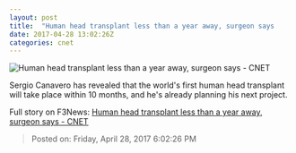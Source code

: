 ```yaml
---
layout: post
title:  "Human head transplant less than a year away, surgeon says     - CNET"
date: 2017-04-28 13:02:26Z
categories: cnet
---
```


![Human head transplant less than a year away, surgeon says     - CNET](https://cnet1.cbsistatic.com/img/xIeNHQxUJ9W_NFE7F9eQujiEQDE=/670x503/2017/04/28/f5c87ff2-644b-440e-a76f-9c1921a5724e/ooom-exclusivesergio-canaveroxiaoping-rencredit-ooom-sergio-canavero.jpg)

Sergio Canavero has revealed that the world's first human head transplant will take place within 10 months, and he's already planning his next project.


Full story on F3News: [Human head transplant less than a year away, surgeon says     - CNET](http://www.f3nws.com/n/vWtPDC)

> Posted on: Friday, April 28, 2017 6:02:26 PM
